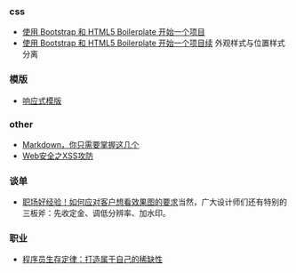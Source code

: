 ### css
* [使用 Bootstrap 和 HTML5 Boilerplate 开始一个项目](http://www.cnblogs.com/xyzhanjiang/p/3790646.html)
* [使用 Bootstrap 和 HTML5 Boilerplate 开始一个项目续](http://www.cnblogs.com/xyzhanjiang/p/3804481.html)
  外观样式与位置样式分离

### 模版
* [响应式模版](http://html5up.net/)

### other
* [Markdown，你只需要掌握这几个](http://www.cnblogs.com/crazyant007/p/4220066.html)
* [Web安全之XSS攻防](http://caibaojian.com/xss.html)


### 谈单
* [职场好经验！如何应对客户想看效果图的要求](http://www.uisdc.com/deal-with-mockup-require)当然，广大设计师们还有特别的三板斧：先收定金、调低分辨率、加水印。

### 职业
* [程序员生存定律：打造属于自己的稀缺性](http://www.admin10000.com/document/4854.html)
